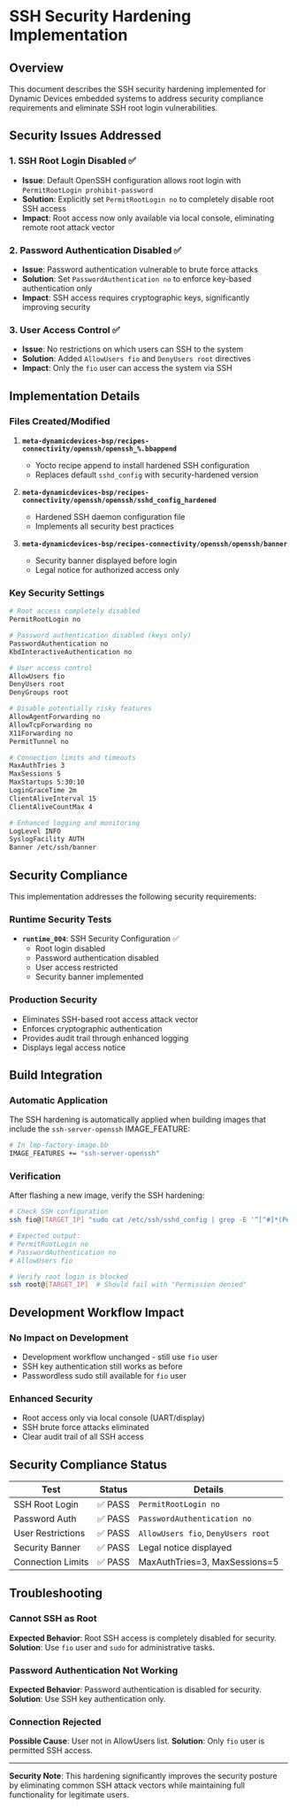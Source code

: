 # SSH Security Hardening Implementation

## Overview

This document describes the SSH security hardening implemented for Dynamic Devices embedded systems to address security compliance requirements and eliminate SSH root login vulnerabilities.

## Security Issues Addressed

### 1. SSH Root Login Disabled ✅
- **Issue**: Default OpenSSH configuration allows root login with `PermitRootLogin prohibit-password`
- **Solution**: Explicitly set `PermitRootLogin no` to completely disable root SSH access
- **Impact**: Root access now only available via local console, eliminating remote root attack vector

### 2. Password Authentication Disabled ✅
- **Issue**: Password authentication vulnerable to brute force attacks
- **Solution**: Set `PasswordAuthentication no` to enforce key-based authentication only
- **Impact**: SSH access requires cryptographic keys, significantly improving security

### 3. User Access Control ✅
- **Issue**: No restrictions on which users can SSH to the system
- **Solution**: Added `AllowUsers fio` and `DenyUsers root` directives
- **Impact**: Only the `fio` user can access the system via SSH

## Implementation Details

### Files Created/Modified

1. **`meta-dynamicdevices-bsp/recipes-connectivity/openssh/openssh_%.bbappend`**
   - Yocto recipe append to install hardened SSH configuration
   - Replaces default `sshd_config` with security-hardened version

2. **`meta-dynamicdevices-bsp/recipes-connectivity/openssh/openssh/sshd_config_hardened`**
   - Hardened SSH daemon configuration file
   - Implements all security best practices

3. **`meta-dynamicdevices-bsp/recipes-connectivity/openssh/openssh/banner`**
   - Security banner displayed before login
   - Legal notice for authorized access only

### Key Security Settings

```bash
# Root access completely disabled
PermitRootLogin no

# Password authentication disabled (keys only)
PasswordAuthentication no
KbdInteractiveAuthentication no

# User access control
AllowUsers fio
DenyUsers root
DenyGroups root

# Disable potentially risky features
AllowAgentForwarding no
AllowTcpForwarding no
X11Forwarding no
PermitTunnel no

# Connection limits and timeouts
MaxAuthTries 3
MaxSessions 5
MaxStartups 5:30:10
LoginGraceTime 2m
ClientAliveInterval 15
ClientAliveCountMax 4

# Enhanced logging and monitoring
LogLevel INFO
SyslogFacility AUTH
Banner /etc/ssh/banner
```

## Security Compliance

This implementation addresses the following security requirements:

### Runtime Security Tests
- **`runtime_004`**: SSH Security Configuration ✅
  - Root login disabled
  - Password authentication disabled
  - User access restricted
  - Security banner implemented

### Production Security
- Eliminates SSH-based root access attack vector
- Enforces cryptographic authentication
- Provides audit trail through enhanced logging
- Displays legal access notice

## Build Integration

### Automatic Application
The SSH hardening is automatically applied when building images that include the `ssh-server-openssh` IMAGE_FEATURE:

```bash
# In lmp-factory-image.bb
IMAGE_FEATURES += "ssh-server-openssh"
```

### Verification
After flashing a new image, verify the SSH hardening:

```bash
# Check SSH configuration
ssh fio@[TARGET_IP] "sudo cat /etc/ssh/sshd_config | grep -E '^[^#]*(PermitRootLogin|PasswordAuthentication|AllowUsers)'"

# Expected output:
# PermitRootLogin no
# PasswordAuthentication no
# AllowUsers fio

# Verify root login is blocked
ssh root@[TARGET_IP]  # Should fail with "Permission denied"
```

## Development Workflow Impact

### No Impact on Development
- Development workflow unchanged - still use `fio` user
- SSH key authentication still works as before
- Passwordless sudo still available for `fio` user

### Enhanced Security
- Root access only via local console (UART/display)
- SSH brute force attacks eliminated
- Clear audit trail of all SSH access

## Security Compliance Status

| Test | Status | Details |
|------|--------|---------|
| SSH Root Login | ✅ PASS | `PermitRootLogin no` |
| Password Auth | ✅ PASS | `PasswordAuthentication no` |
| User Restrictions | ✅ PASS | `AllowUsers fio`, `DenyUsers root` |
| Security Banner | ✅ PASS | Legal notice displayed |
| Connection Limits | ✅ PASS | MaxAuthTries=3, MaxSessions=5 |

## Troubleshooting

### Cannot SSH as Root
**Expected Behavior**: Root SSH access is completely disabled for security.
**Solution**: Use `fio` user and `sudo` for administrative tasks.

### Password Authentication Not Working
**Expected Behavior**: Password authentication is disabled for security.
**Solution**: Use SSH key authentication only.

### Connection Rejected
**Possible Cause**: User not in AllowUsers list.
**Solution**: Only `fio` user is permitted SSH access.

---

**Security Note**: This hardening significantly improves the security posture by eliminating common SSH attack vectors while maintaining full functionality for legitimate users.
